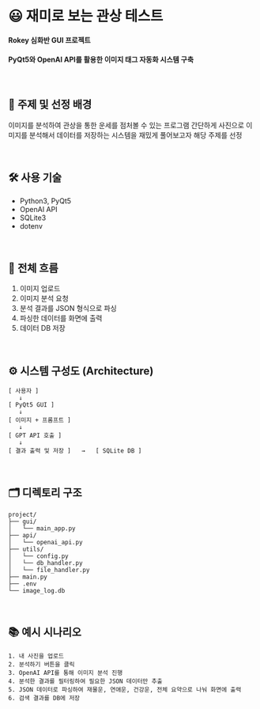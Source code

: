 # 😃 재미로 보는 관상 테스트

#### Rokey 심화반 GUI 프로젝트

#### PyQt5와 OpenAI API를 활용한 이미지 태그 자동화 시스템 구축

</br>

## 🧾 주제 및 선정 배경

이미지를 분석하여 관상을 통한 운세를 점처볼 수 있는 프로그램
간단하게 사진으로 이미지를 분석해서 데이터를 저장하는 시스템을 재밌게 풀어보고자 해당 주제를 선정

</br>

## 🛠️ 사용 기술

- Python3, PyQt5
- OpenAI API
- SQLite3
- dotenv

</br>

## 🔀 전체 흐름

1. 이미지 업로드
2. 이미지 분석 요청
3. 분석 결과를 JSON 형식으로 파싱
4. 파싱한 데이터를 화면에 출력
5. 데이터 DB 저장

</br>

## ⚙️ 시스템 구성도 (Architecture)

```
[ 사용자 ]
   ↓
[ PyQt5 GUI ]
   ↓
[ 이미지 + 프롬프트 ]
   ↓
[ GPT API 호출 ]
   ↓
[ 결과 출력 및 저장 ]   →   [ SQLite DB ]
```

</br>

## 🗂️ 디렉토리 구조

```
project/
├── gui/
│   └── main_app.py
├── api/
│   └── openai_api.py
├── utils/
│   └── config.py
│   └── db_handler.py
│   └── file_handler.py
├── main.py
├── .env
└── image_log.db
```

</br>

## 📚 예시 시나리오

```
1. 내 사진을 업로드
2. 분석하기 버튼을 클릭
3. OpenAI API를 통해 이미지 분석 진행
4. 분석한 결과를 필터링하여 필요한 JSON 데이터만 추출
5. JSON 데이터로 파싱하여 재물운, 연애운, 건강운, 전체 요약으로 나눠 화면에 출력
6. 검색 결과를 DB에 저장
```
